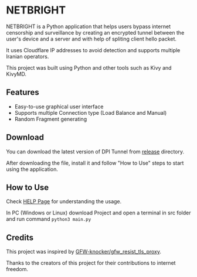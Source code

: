 # NETBRIGHT

NETBRIGHT is a Python application that helps users bypass internet censorship and surveillance by creating an encrypted tunnel between the user's device and a server and with help of spliting client hello packet. 

It uses Cloudflare IP addresses to avoid detection and supports multiple Iranian operators.

This project was built using Python and other tools such as Kivy and KivyMD.

## Features
 
* Easy-to-use graphical user interface
* Supports multiple Connection type (Load Balance and Manual)
* Random Fragment generating

## Download
You can download the latest version of DPI Tunnel from [release](https://github.com/yebekhe/NETBRIGHT/releases) directory. 

After downloading the file, install it and follow "How to Use" steps to start using the application.

## How to Use

Check [HELP Page](https://telegra.ph/%D8%A2%D9%85%D9%88%D8%B2%D8%B4-%D9%86%D8%B1%D9%85-%D8%A7%D9%81%D8%B2%D8%A7%D8%B1-NETBRIGHT-05-19) for understanding the usage.

In PC (Windows or Linux) download Project and open a terminal in src folder and run command `python3 main.py`

## Credits

This project was inspired by [GFW-knocker/gfw_resist_tls_proxy](https://github.com/GFW-knocker/gfw_resist_tls_proxy). 

Thanks to the creators of this project for their contributions to internet freedom.
